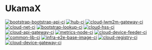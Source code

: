 # UkamaX


[![bootstrap-bootstrap-api-ci](https://github.com/ukama/ukamaX/actions/workflows/bootstrap-bootstrap-api.yaml/badge.svg)](https://github.com/ukama/ukamaX/actions/workflows/bootstrap-bootstrap-api.yaml)
[![hub-ci](https://github.com/ukama/ukamaX/actions/workflows/hub.yaml/badge.svg)](https://github.com/ukama/ukamaX/actions/workflows/hub.yaml)
[![cloud-lwm2m-gateway-ci](https://github.com/ukama/ukamaX/actions/workflows/cloud-lwm2m-gateway.yaml/badge.svg)](https://github.com/ukama/ukamaX/actions/workflows/cloud-lwm2m-gateway.yaml)
[![cloud-net-ci](https://github.com/ukama/ukamaX/actions/workflows/cloud-net.yaml/badge.svg)](https://github.com/ukama/ukamaX/actions/workflows/cloud-net.yaml)
[![bootstrap-lookup-ci](https://github.com/ukama/ukamaX/actions/workflows/bootstrap-lookup.yaml/badge.svg)](https://github.com/ukama/ukamaX/actions/workflows/bootstrap-lookup.yaml)
[![cloud-hss-ci](https://github.com/ukama/ukamaX/actions/workflows/cloud-hss.yaml/badge.svg)](https://github.com/ukama/ukamaX/actions/workflows/cloud-hss.yaml)
[![cloud-api-gateway-ci](https://github.com/ukama/ukamaX/actions/workflows/cloud-api-gateway.yaml/badge.svg)](https://github.com/ukama/ukamaX/actions/workflows/cloud-api-gateway.yaml)
[![metrics-node-ci](https://github.com/ukama/ukamaX/actions/workflows/metrics-node.yml/badge.svg)](https://github.com/ukama/ukamaX/actions/workflows/metrics-node.yml)
[![cloud-device-feeder-ci](https://github.com/ukama/ukamaX/actions/workflows/cloud-device-feeder.yaml/badge.svg)](https://github.com/ukama/ukamaX/actions/workflows/cloud-device-feeder.yaml)
[![common-lib-ci](https://github.com/ukama/ukamaX/actions/workflows/common-lib.yml/badge.svg)](https://github.com/ukama/ukamaX/actions/workflows/common-lib.yml)
[![infra-e2e-base-image-ci](https://github.com/ukama/ukamaX/actions/workflows/infra-e2e-base-image.yaml/badge.svg)](https://github.com/ukama/ukamaX/actions/workflows/infra-e2e-base-image.yaml)
[![cloud-registry-ci](https://github.com/ukama/ukamaX/actions/workflows/cloud-registry.yaml/badge.svg)](https://github.com/ukama/ukamaX/actions/workflows/cloud-registry.yaml)
[![cloud-device-gateway-ci](https://github.com/ukama/ukamaX/actions/workflows/cloud-device-gateway.yaml/badge.svg)](https://github.com/ukama/ukamaX/actions/workflows/cloud-device-gateway.yaml)